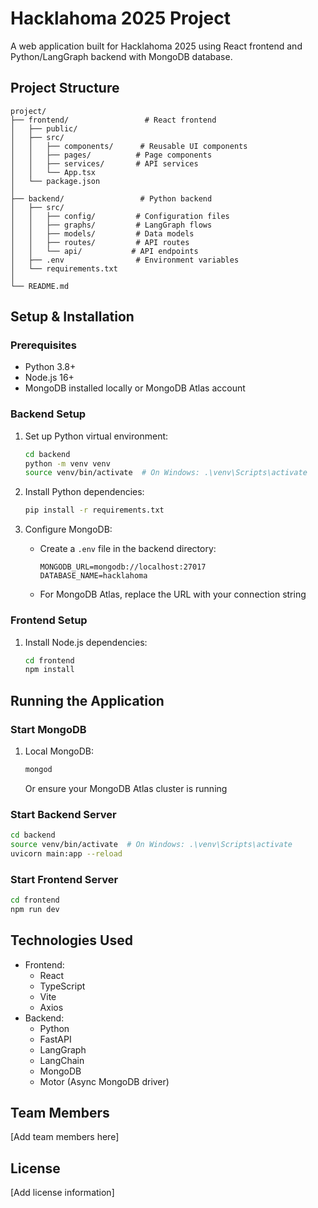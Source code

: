 # Hacklahoma 2025 Project

A web application built for Hacklahoma 2025 using React frontend and Python/LangGraph backend with MongoDB database.

## Project Structure

```
project/
├── frontend/                 # React frontend
│   ├── public/
│   ├── src/
│   │   ├── components/      # Reusable UI components
│   │   ├── pages/          # Page components
│   │   ├── services/       # API services
│   │   └── App.tsx
│   └── package.json
│
├── backend/                 # Python backend
│   ├── src/
│   │   ├── config/         # Configuration files
│   │   ├── graphs/         # LangGraph flows
│   │   ├── models/         # Data models
│   │   ├── routes/         # API routes
│   │   └── api/           # API endpoints
│   ├── .env                # Environment variables
│   └── requirements.txt
│
└── README.md
```

## Setup & Installation

### Prerequisites
- Python 3.8+
- Node.js 16+
- MongoDB installed locally or MongoDB Atlas account

### Backend Setup
1. Set up Python virtual environment:
   ```bash
   cd backend
   python -m venv venv
   source venv/bin/activate  # On Windows: .\venv\Scripts\activate
   ```

2. Install Python dependencies:
   ```bash
   pip install -r requirements.txt
   ```

3. Configure MongoDB:
   - Create a `.env` file in the backend directory:
     ```
     MONGODB_URL=mongodb://localhost:27017
     DATABASE_NAME=hacklahoma
     ```
   - For MongoDB Atlas, replace the URL with your connection string

### Frontend Setup
1. Install Node.js dependencies:
   ```bash
   cd frontend
   npm install
   ```

## Running the Application

### Start MongoDB
1. Local MongoDB:
   ```bash
   mongod
   ```
   Or ensure your MongoDB Atlas cluster is running

### Start Backend Server
```bash 
cd backend
source venv/bin/activate  # On Windows: .\venv\Scripts\activate
uvicorn main:app --reload
```

### Start Frontend Server
```bash
cd frontend
npm run dev
```

## Technologies Used
- Frontend:
  - React
  - TypeScript
  - Vite
  - Axios
- Backend:
  - Python
  - FastAPI
  - LangGraph
  - LangChain
  - MongoDB
  - Motor (Async MongoDB driver)

## Team Members
[Add team members here]

## License
[Add license information]
